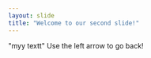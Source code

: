 ```yaml
---
layout: slide
title: "Welcome to our second slide!"
---
```

"myy textt"
Use the left arrow to go back!
